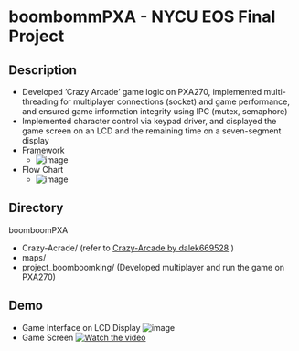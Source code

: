 # boombommPXA - NYCU EOS Final Project
## Description
* Developed ’Crazy Arcade’ game logic on PXA270, implemented multi-threading for multiplayer connections
(socket) and game performance, and ensured game information integrity using IPC (mutex, semaphore)
* Implemented character control via keypad driver, and displayed the game screen on an LCD and the
remaining time on a seven-segment display
* Framework
  * ![image](https://github.com/tommyfufu/boombommPXA/assets/101622170/184ff313-17ef-47a8-8b4b-42632fa3784b)
* Flow Chart
  * ![image](https://github.com/tommyfufu/boombommPXA/assets/101622170/802b0db7-8972-4409-9db5-15205b30fef1)
## Directory
boomboomPXA
  - Crazy-Acrade/ (refer to [Crazy-Arcade by dalek669528](https://github.com/dalek669528/Crazy-Arcade.git) )
  - maps/
  - project_boomboomking/ (Developed multiplayer and run the game on PXA270)
## Demo
- Game Interface on LCD Display
![image](https://github.com/tommyfufu/boombommPXA/assets/101622170/433a7648-4a7f-4ec7-8456-ec6e5621b417)
- Game Screen
[![Watch the video]()](https://youtu.be/sRQrZ1KpO1s)
